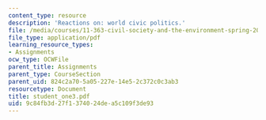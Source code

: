 ```yaml
---
content_type: resource
description: 'Reactions on: world civic politics.'
file: /media/courses/11-363-civil-society-and-the-environment-spring-2005/9c84fb3d27f1374024dea5c109f3de93_student_one3.pdf
file_type: application/pdf
learning_resource_types:
- Assignments
ocw_type: OCWFile
parent_title: Assignments
parent_type: CourseSection
parent_uid: 824c2a70-5a05-227e-14e5-2c372c0c3ab3
resourcetype: Document
title: student_one3.pdf
uid: 9c84fb3d-27f1-3740-24de-a5c109f3de93
---
```

